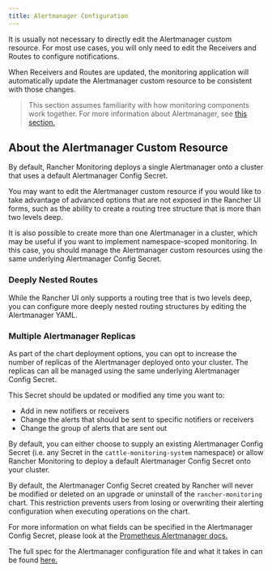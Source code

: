 ```yaml
---
title: Alertmanager Configuration
---
```


<head>
  <link rel="canonical" href="https://ranchermanager.docs.rancher.com/how-to-guides/advanced-user-guides/monitoring-v2-configuration-guides/advanced-configuration/alertmanager"/>
</head>

It is usually not necessary to directly edit the Alertmanager custom resource. For most use cases, you will only need to edit the Receivers and Routes to configure notifications.

When Receivers and Routes are updated, the monitoring application will automatically update the Alertmanager custom resource to be consistent with those changes.

> This section assumes familiarity with how monitoring components work together. For more information about Alertmanager, see [this section.](../../../../explanations/integrations-in-rancher/monitoring-and-alerting/how-monitoring-works.md#3-how-alertmanager-works)

## About the Alertmanager Custom Resource

By default, Rancher Monitoring deploys a single Alertmanager onto a cluster that uses a default Alertmanager Config Secret.

You may want to edit the Alertmanager custom resource if you would like to take advantage of advanced options that are not exposed in the Rancher UI forms, such as the ability to create a routing tree structure that is more than two levels deep.

It is also possible to create more than one Alertmanager in a cluster, which may be useful if you want to implement namespace-scoped monitoring. In this case, you should manage the Alertmanager custom resources  using the same underlying Alertmanager Config Secret.

### Deeply Nested Routes

While the Rancher UI only supports a routing tree that is two levels deep, you can configure more deeply nested routing structures by editing the Alertmanager YAML.

### Multiple Alertmanager Replicas

As part of the chart deployment options, you can opt to increase the number of replicas of the Alertmanager deployed onto your cluster. The replicas can all be managed using the same underlying Alertmanager Config Secret.

This Secret should be updated or modified any time you want to:

- Add in new notifiers or receivers
- Change the alerts that should be sent to specific notifiers or receivers
- Change the group of alerts that are sent out

By default, you can either choose to supply an existing Alertmanager Config Secret (i.e. any Secret in the `cattle-monitoring-system` namespace) or allow Rancher Monitoring to deploy a default Alertmanager Config Secret onto your cluster.

By default, the Alertmanager Config Secret created by Rancher will never be modified or deleted on an upgrade or uninstall of the `rancher-monitoring` chart. This restriction prevents users from losing or overwriting their alerting configuration when executing operations on the chart.

For more information on what fields can be specified in the Alertmanager Config Secret, please look at the [Prometheus Alertmanager docs.](https://prometheus.io/docs/alerting/latest/alertmanager/)

The full spec for the Alertmanager configuration file and what it takes in can be found [here.](https://prometheus.io/docs/alerting/latest/configuration/#configuration-file)